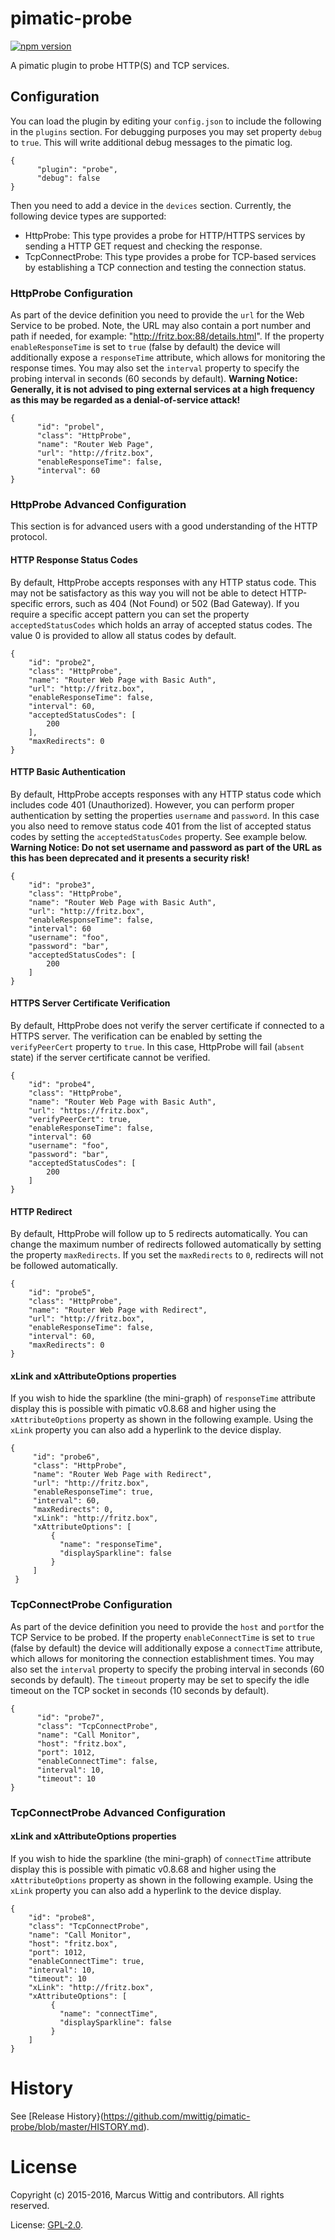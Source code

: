 # pimatic-probe

[![npm version](https://badge.fury.io/js/pimatic-probe.svg)](http://badge.fury.io/js/pimatic-probe)

A pimatic plugin to probe HTTP(S) and TCP services.

## Configuration

You can load the plugin by editing your `config.json` to include the following in the `plugins` section. For debugging 
purposes you may set property `debug` to `true`. This will write additional debug messages to the pimatic log. 

    {
          "plugin": "probe",
          "debug": false
    }

Then you need to add a device in the `devices` section. Currently, the following device types are supported:

* HttpProbe: This type provides a probe for HTTP/HTTPS services by sending a HTTP GET request and checking the response.
* TcpConnectProbe: This type provides a probe for TCP-based services by establishing a TCP connection and testing the 
  connection status.

### HttpProbe Configuration

As part of the device definition you need to provide the `url` for the Web Service to be probed. Note, the URL may also
 contain a port number and path if needed, for example: "http://fritz.box:88/details.html". If the property
`enableResponseTime` is set to `true` (false by default) the device will additionally expose a `responseTime` attribute,
 which allows for monitoring the response times. You may also set the `interval` property to specify the probing 
 interval in seconds (60 seconds by default). **Warning Notice: Generally, it is not advised to ping external services 
 at a high frequency as this may be regarded as a denial-of-service attack!**

    {
          "id": "probel",
          "class": "HttpProbe",
          "name": "Router Web Page",
          "url": "http://fritz.box",
          "enableResponseTime": false,
          "interval": 60
    }

### HttpProbe Advanced Configuration

This section is for advanced users with a good understanding of the HTTP protocol.

#### HTTP Response Status Codes

By default, HttpProbe accepts responses with any HTTP status code. This may not be satisfactory as this way you will 
 not be able to detect HTTP-specific errors, such as 404 (Not Found) or 502 (Bad Gateway). If you require a specific 
 accept pattern you can set the property `acceptedStatusCodes` which holds an array of accepted status codes. The 
 value 0 is provided to allow all status codes by default. 

    {
        "id": "probe2",
        "class": "HttpProbe",
        "name": "Router Web Page with Basic Auth",
        "url": "http://fritz.box",
        "enableResponseTime": false,
        "interval": 60,
        "acceptedStatusCodes": [
            200
        ],
        "maxRedirects": 0
    }

#### HTTP Basic Authentication

By default, HttpProbe accepts responses with any HTTP status code which includes code 401 (Unauthorized). However, you 
 can perform proper authentication by setting the properties `username` and `password`. In this case you also need to 
 remove status code 401 from the list of accepted status codes by setting the `acceptedStatusCodes` property. See 
 example below. **Warning Notice: Do not set username and password as part of the URL as this has been deprecated 
 and it presents a security risk!** 

    {
        "id": "probe3",
        "class": "HttpProbe",
        "name": "Router Web Page with Basic Auth",
        "url": "http://fritz.box",
        "enableResponseTime": false,
        "interval": 60
        "username": "foo",
        "password": "bar",
        "acceptedStatusCodes": [
            200
        ]
    }

#### HTTPS Server Certificate Verification

By default, HttpProbe does not verify the server certificate if connected to a HTTPS server. The verification can be 
 enabled by setting the `verifyPeerCert` property to `true`. In this case, HttpProbe will fail (`absent` state) if the 
 server certificate cannot be verified.

    {
        "id": "probe4",
        "class": "HttpProbe",
        "name": "Router Web Page with Basic Auth",
        "url": "https://fritz.box",
        "verifyPeerCert": true,
        "enableResponseTime": false,
        "interval": 60
        "username": "foo",
        "password": "bar",
        "acceptedStatusCodes": [
            200
        ]
    }
 
#### HTTP Redirect

By default, HttpProbe will follow up to 5 redirects automatically. You can change the maximum number of redirects 
 followed automatically by setting the property `maxRedirects`. If you set the `maxRedirects` to `0`, redirects will
 not be followed automatically. 

    {
        "id": "probe5",
        "class": "HttpProbe",
        "name": "Router Web Page with Redirect",
        "url": "http://fritz.box",
        "enableResponseTime": false,
        "interval": 60,
        "maxRedirects": 0
    }
    
#### xLink and xAttributeOptions properties

If you wish to hide the sparkline (the mini-graph) of `responseTime` attribute display this is possible with 
 pimatic v0.8.68 and higher using the  `xAttributeOptions` property as shown in the following example. Using the 
 `xLink` property you can also add a hyperlink to the device display.
 
    {
         "id": "probe6",
         "class": "HttpProbe",
         "name": "Router Web Page with Redirect",
         "url": "http://fritz.box",
         "enableResponseTime": true,
         "interval": 60,
         "maxRedirects": 0,
         "xLink": "http://fritz.box",
         "xAttributeOptions": [
             {
               "name": "responseTime",
               "displaySparkline": false
             }
         ]
     }

### TcpConnectProbe Configuration

As part of the device definition you need to provide the `host` and `port`for the TCP Service to be probed. If the 
 property `enableConnectTime` is set to `true` (false by default) the device will additionally expose a `connectTime` 
 attribute, which allows for monitoring the connection establishment times. You may also set the `interval` property 
 to specify the probing interval in seconds (60 seconds by default). The `timeout` property may be set to specify
 the idle timeout on the TCP socket in seconds (10 seconds by default).
 
    {
          "id": "probe7",
          "class": "TcpConnectProbe",
          "name": "Call Monitor",
          "host": "fritz.box",
          "port": 1012,
          "enableConnectTime": false,
          "interval": 10,
          "timeout": 10
    }
    
### TcpConnectProbe Advanced Configuration

#### xLink and xAttributeOptions properties

If you wish to hide the sparkline (the mini-graph) of `connectTime` attribute display this is possible with 
 pimatic v0.8.68 and higher using the  `xAttributeOptions` property as shown in the following example. Using the 
 `xLink` property you can also add a hyperlink to the device display.
 
    {
        "id": "probe8",
        "class": "TcpConnectProbe",
        "name": "Call Monitor",
        "host": "fritz.box",
        "port": 1012,
        "enableConnectTime": true,
        "interval": 10,
        "timeout": 10
        "xLink": "http://fritz.box",
        "xAttributeOptions": [
             {
               "name": "connectTime",
               "displaySparkline": false
             }
        ]
    }

# History

See [Release History}(https://github.com/mwittig/pimatic-probe/blob/master/HISTORY.md).

# License 

Copyright (c) 2015-2016, Marcus Wittig and contributors.
All rights reserved.

License: [GPL-2.0](https://github.com/mwittig/pimatic-probe/blob/master/LICENSE).


